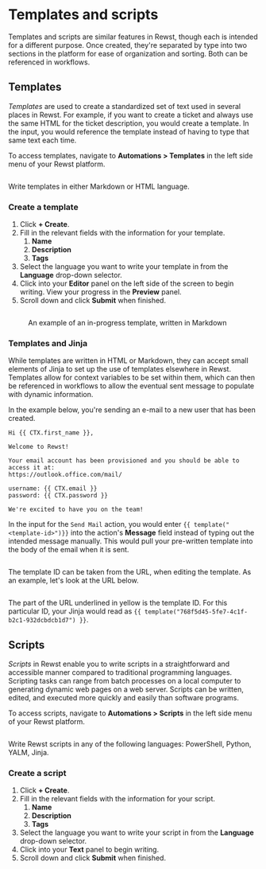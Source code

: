 # Templates and scripts

Templates and scripts are similar features in Rewst, though each is intended for a different purpose. Once created, they're separated by type into two sections in the platform for ease of organization and sorting. Both can be referenced in workflows.

## Templates

_Templates_ are used to create a standardized set of text used in several places in Rewst. For example, if you want to create a ticket and always use the same HTML for the ticket description, you would create a template. In the input, you would reference the template instead of having to type that same text each time.

To access templates, navigate to **Automations > Templates** in the left side menu of your Rewst platform.

<figure><img src="../.gitbook/assets/Screenshot 2025-03-21 at 10.27.14 AM.png" alt=""><figcaption></figcaption></figure>

Write templates in either Markdown or HTML language.

### Create a template

1. Click **+ Create**.
2. Fill in the relevant fields with the information for your template.
   1. **Name**
   2. **Description**
   3. **Tags**
3. Select the language you want to write your template in from the **Language** drop-down selector.
4. Click into your **Editor** panel on the left side of the screen to begin writing. View your progress in the **Preview** panel.
5. Scroll down and click **Submit** when finished.

<figure><img src="../.gitbook/assets/Screenshot 2025-03-21 at 10.53.50 AM.png" alt=""><figcaption><p>An example of an in-progress template, written in Markdown</p></figcaption></figure>

### Templates and Jinja

While templates are written in HTML or Markdown, they can accept small elements of Jinja to set up the use of templates elsewhere in Rewst. Templates allow for context variables to be set within them, which can then be referenced in workflows to allow the eventual sent message to populate with dynamic information.

In the example below, you're sending an e-mail to a new user that has been created.

```django
Hi {{ CTX.first_name }},

Welcome to Rewst!

Your email account has been provisioned and you should be able to access it at:
https://outlook.office.com/mail/

username: {{ CTX.email }}
password: {{ CTX.password }}

We're excited to have you on the team!
```

In the input for the `Send Mail` action, you would enter `{{ template("<template-id>")}}` into the action's **Message** field instead of typing out the intended message manually. This would pull your pre-written template into the body of the email when it is sent.

<figure><img src="../.gitbook/assets/Screenshot 2025-03-21 at 2.34.55 PM.png" alt=""><figcaption></figcaption></figure>

The template ID can be taken from the URL, when editing the template. As an example, let's look at the URL below.

<figure><img src="../.gitbook/assets/Screenshot 2025-04-03 at 9.21.15 AM.png" alt=""><figcaption></figcaption></figure>

The part of the URL underlined in yellow is the template ID. For this particular ID, your Jinja would read as `{{ template("768f5d45-5fe7-4c1f-b2c1-932dcbdcb1d7") }}`.

## Scripts

_Scripts_ in Rewst enable you to write scripts in a straightforward and accessible manner compared to traditional programming languages. Scripting tasks can range from batch processes on a local computer to generating dynamic web pages on a web server. Scripts can be written, edited, and executed more quickly and easily than software programs.

To access scripts, navigate to **Automations > Scripts** in the left side menu of your Rewst platform.

<figure><img src="../.gitbook/assets/Screenshot 2025-03-21 at 10.28.18 AM.png" alt=""><figcaption></figcaption></figure>

Write Rewst scripts in any of the following languages: PowerShell, Python, YALM, Jinja.

### Create a script

1. Click **+ Create**.
2. Fill in the relevant fields with the information for your script.
   1. **Name**
   2. **Description**
   3. **Tags**
3. Select the language you want to write your script in from the **Language** drop-down selector.
4. Click into your **Text** panel to begin writing.&#x20;
5. Scroll down and click **Submit** when finished.

<figure><img src="../.gitbook/assets/Screenshot 2025-03-21 at 2.40.44 PM.png" alt=""><figcaption></figcaption></figure>

